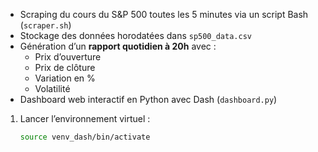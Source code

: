 - Scraping du cours du S&P 500 toutes les 5 minutes via un script Bash (`scraper.sh`)
- Stockage des données horodatées dans `sp500_data.csv`
- Génération d’un **rapport quotidien à 20h** avec :
  - Prix d’ouverture
  - Prix de clôture
  - Variation en %
  - Volatilité
- Dashboard web interactif en Python avec Dash (`dashboard.py`)


1. Lancer l’environnement virtuel :
   ```bash
   source venv_dash/bin/activate
